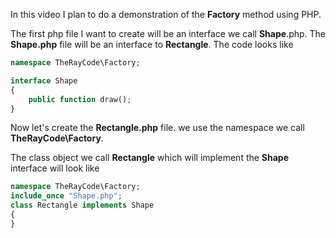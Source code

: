 In this video I plan to do a demonstration of the **Factory** method using PHP.

The first php file I want to create will be an interface we call **Shape**.php.
The **Shape.php** file will be an interface to **Rectangle**.
The code looks like
```php
namespace TheRayCode\Factory;

interface Shape
{
    public function draw();
}
```


Now let's create the **Rectangle.php** file.
we use the namespace we call **TheRayCode\Factory**.

The class object we call **Rectangle** which will implement the **Shape** interface will look like

```php
namespace TheRayCode\Factory;
include_once "Shape.php";
class Rectangle implements Shape
{
}
```
